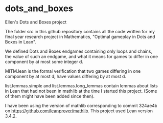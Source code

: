 # dots_and_boxes
Ellen's Dots and Boxes project

The folder src in this github repository contains all the code written for my final year research project in Mathematics, "Optimal gameplay in Dots and Boxes in Lean". 

We defined Dots and Boxes endgames containing only loops and chains, the value of such an endgame, and what it means for games to differ in one component by at most some integer d. 

MITM.lean is the formal verification that two games differing in one component by at most d, have values differing by at most d.

list.lemmas.simple and list.lemmas.long_lemmas contain lemmas about lists in Lean that had not been in mathlib at the time I started this project. (Some of them might have been added since then).

I have been using the version of mathlib corresponding to commit 324ae4b on https://github.com/leanprover/mathlib. This project used Lean version 3.4.2.
